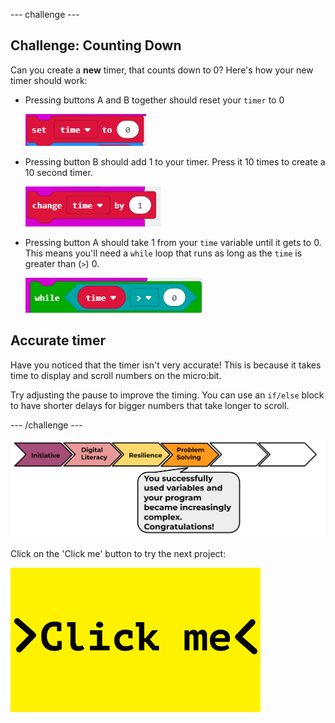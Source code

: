 --- challenge ---
## Challenge: Counting Down
Can you create a __new__ timer, that counts down to 0? Here's how your new timer should work:

+ Pressing buttons A and B together should reset your `timer` to 0

	![screenshot](images/clock-challenge-1.png)

+ Pressing button B should add 1 to your timer. Press it 10 times to create a 10 second timer. 

	![screenshot](images/clock-challenge-2.png)

+ Pressing button A should take 1 from your `time` variable until it gets to 0. This means you'll need a `while` loop that runs as long as the `time` is greater than (`>`) 0.

	![screenshot](images/clock-challenge-3.png)
	
## Accurate timer
Have you noticed that the timer isn't very accurate! This is because it takes time to display and scroll numbers on the micro:bit. 

Try adjusting the pause to improve the timing. You can use an `if/else` block to have shorter delays for bigger numbers that take longer to scroll. 



--- /challenge ---

![progress bar](images/m1-4.png)

Click on the 'Click me' button to try the next project:

<a href="https://codeclub.org/en/microbit1">
<img src="images/Clickme.png">
